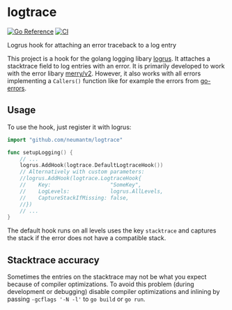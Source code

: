 # logtrace

[![Go Reference](https://pkg.go.dev/badge/github.com/neumantm/logtrace.svg)](https://pkg.go.dev/github.com/neumantm/logtrace)
[![CI](https://github.com/neumantm/logtrace/actions/workflows/ci.yml/badge.svg)](https://github.com/neumantm/logtrace/actions/workflows/ci.yml)

Logrus hook for attaching an error traceback to a log entry

This project is a hook for the golang logging libary [logrus](https://github.com/sirupsen/logrus).
It attaches a stacktrace field to log entries with an error.
It is primarily developed to work with the error libary [merry/v2](https://github.com/ansel1/merry/tree/main/v2).
However, it also works with all errors implementing a `Callers()` function like for example the errors from [go-errors](https://github.com/go-errors/errors).

## Usage

To use the hook, just register it with logrus:

```go
import "github.com/neumantm/logtrace"

func setupLogging() {
    // ...
    logrus.AddHook(logtrace.DefaultLogtraceHook())
    // Alternatively with custom parameters:
    //logrus.AddHook(logtrace.LogtraceHook{
    //    Key:                   "SomeKey",
    //    LogLevels:             logrus.AllLevels,
    //    CaptureStackIfMissing: false,
    //})
    // ...
}
```

The default hook runs on all levels uses the key `stacktrace` and captures the stack if the error does not have a compatible stack.

## Stacktrace accuracy

Sometimes the entries on the stacktrace may not be what you expect because of compiler optimizations.
To avoid this problem (during development or debugging) disable compiler optimizations and inlining by passing `-gcflags '-N -l'` to `go build` or `go run`.
